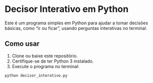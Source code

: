 # Decisor Interativo em Python

Este é um programa simples em Python para ajudar a tomar decisões básicas, como “ir ou ficar”, usando perguntas interativas no terminal.

## Como usar

1. Clone ou baixe este repositório.
2. Certifique-se de ter Python 3 instalado.
3. Execute o programa no terminal:

```bash
python decisor_interativo.py